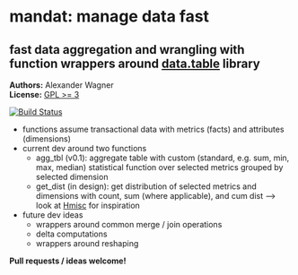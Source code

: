 # mandat: manage data fast<br/>
fast data aggregation and wrangling with function wrappers around [data.table](https://github.com/Rdatatable/data.table) library
---------------

**Authors:** Alexander Wagner<br/>
**License:** [GPL >= 3](https://www.gnu.org/licenses/gpl-3.0.en.html)

[![Build Status](https://travis-ci.org/juliasilge/tidytext.svg?branch=master)](https://travis-ci.org/juliasilge/tidytext)

* functions assume transactional data with metrics (facts) and attributes (dimensions)
* current dev around two functions
  + agg_tbl (v0.1): aggregate table with custom (standard, e.g. sum, min, max, median) statistical function over selected metrics grouped by selected dimension
  + get_dist (in design): get distribution of selected metrics and dimensions with count, sum (where applicable), and cum dist --> look at [Hmisc](https://github.com/harrelfe/Hmisc) for inspiration
* future dev ideas
  + wrappers around common merge / join operations
  + delta computations
  + wrappers around reshaping

**Pull requests / ideas welcome!**

